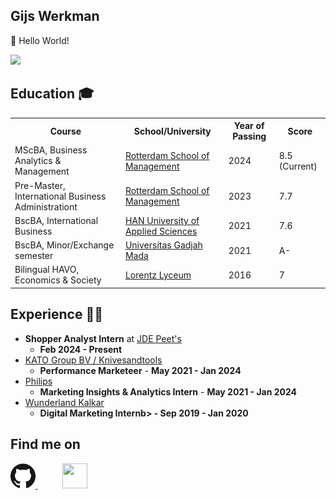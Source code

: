 ## Gijs Werkman

👋 Hello World!

<a href="https://visitorbadge.io/status?path=https%3A%2F%2Fgithub.com%2FGijsWerkman"><img src="https://api.visitorbadge.io/api/visitors?path=https%3A%2F%2Fgithub.com%2FGijsWerkman&label=Visitors&countColor=%23d9e3f0&style=flat-square" /></a>

## Education 🎓
<table>
  <tr>
    <th>Course</th>
    <th>School/University</th>
    <th>Year of Passing</th>
    <th>Score</th>
  </tr>
  <tr>
    <td>MScBA, Business Analytics & Management</td>
    <td><a href="https://www.rsm.nl/">Rotterdam School of Management</a></td>
    <td>2024</td>
    <td>8.5 (Current)</td>
  </tr>
  <tr>
    <td>Pre-Master, International Business Administrationt</td>
    <td><a href="https://www.rsm.nl/">Rotterdam School of Management</a></td>
    <td>2023</td>
    <td>7.7</td>
  </tr>
  <tr>
    <td>BscBA, International Business</td>
    <td><a href="https://www.hanuniversity.com/en/">HAN University of Applied Sciences</a></td>
    <td>2021</td>
    <td>7.6</td>
  </tr>
  <tr>
    <td>BscBA, Minor/Exchange semester</td>
    <td><a href="https://ugm.ac.id/en/">Universitas Gadjah Mada</a></td>
    <td>2021</td>
    <td>A-</td>
  </tr>
  <tr>
    <td>Bilingual HAVO, Economics & Society</td>
    <td><a href="https://lorentzlyceum.nl/">Lorentz Lyceum</a></td>
    <td>2016</td>
    <td>7</td>
  </tr>
 </table>

## Experience 👨‍💻
- <b>Shopper Analyst Intern</b> at [JDE Peet's](https://www.jdepeets.com/)
  - <b>Feb 2024 - Present</b>
- [KATO Group BV / Knivesandtools](https://knivesandtools.com/)
  - <b>Performance Marketeer</b> - <b>May 2021 - Jan 2024 </b>
- [Philips](https://www.philips.com/)
  - <b>Marketing Insights & Analytics Intern</b> - <b>May 2021 - Jan 2024 </b>
- [Wunderland Kalkar](https://www.wunderlandkalkar.eu/)
  - <b>Digital Marketing Internb> - <b>Sep 2019 - Jan 2020 </b>

## Find me on
<p align="left">
    <a href="https://github.com/GijsWerkman/" style="margin-right: 20px;"> 
        <img src="https://raw.githubusercontent.com/github/explore/78df643247d429f6cc873026c0622819ad797942/topics/github/github.png" width="40" height="40"/>
    </a>
    <a href="https://www.linkedin.com/in/gijs-werkman/" style="margin-left: 20px;"> 
        <img src="https://content.linkedin.com/content/dam/me/business/en-us/amp/brand-site/v2/bg/LI-Bug.svg.original.svg" width="40" height="40"/>
    </a>
</p>

<!--
**GijsWerkman/GijsWerkman** is a ✨ _special_ ✨ repository because its `README.md` (this file) appears on your GitHub profile.

Here are some ideas to get you started:

- 🔭 I’m currently working on ...
- 🌱 I’m currently learning ...
- 👯 I’m looking to collaborate on ...
- 🤔 I’m looking for help with ...
- 💬 Ask me about ...
- 📫 How to reach me: ...
- 😄 Pronouns: ...
- ⚡ Fun fact: ...
-->
